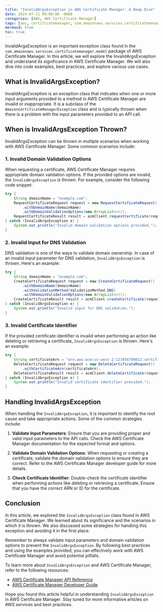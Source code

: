 ```yaml
---
title: "InvalidArgsException in AWS Certificate Manager: A Deep Dive"
date: 2024-07-11 09:00:00 -0000
categories: [AWS, AWS Certificate Manager]
tags: [aws, certificatemanager, com.amazonaws.services.certificatemanager.model]
mermaid: true
toc: true
---
```



InvalidArgsException is an important exception class found in the `com.amazonaws.services.certificatemanager.model` package of AWS Certificate Manager. In this article, we will explore the InvalidArgsException and understand its significance in AWS Certificate Manager. We will also dive into code examples, best practices, and explore various use cases.

## What is InvalidArgsException?

InvalidArgsException is an exception class that indicates when one or more input arguments provided to a method in AWS Certificate Manager are invalid or inappropriate. It is a subclass of the `AmazonCertificateManagerException` class and is typically thrown when there is a problem with the input parameters provided to an API call.

## When is InvalidArgsException Thrown?

InvalidArgsException can be thrown in multiple scenarios when working with AWS Certificate Manager. Some common scenarios include:

### 1. Invalid Domain Validation Options

When requesting a certificate, AWS Certificate Manager requires appropriate domain validation options. If the provided options are invalid, the `InvalidArgsException` is thrown. For example, consider the following code snippet:

```java
try {
    String domainName = "example.com";
    RequestCertificateRequest request = new RequestCertificateRequest()
        .withDomainName(domainName)
        .withDomainValidationOptions(new ArrayList<>());
    RequestCertificateResult result = acmClient.requestCertificate(request);
} catch (InvalidArgsException e) {
    System.out.println("Invalid domain validation options provided.");
}
```

### 2. Invalid Input for DNS Validation

DNS validation is one of the ways to validate domain ownership. In case of an invalid input parameter for DNS validation, `InvalidArgsException` is thrown. Here's an example:

```java
try {
    String domainName = "example.com";
    CreateCertificateRequest request = new CreateCertificateRequest()
        .withDomainName(domainName)
        .withValidationMethod(ValidationMethod.DNS)
        .withDomainValidationOptions(new ArrayList<>());
    CreateCertificateResult result = acmClient.createCertificate(request);
} catch (InvalidArgsException e) {
    System.out.println("Invalid input for DNS validation.");
}
```

### 3. Invalid Certificate Identifier

If the provided certificate identifier is invalid when performing an action like deleting or retrieving a certificate, `InvalidArgsException` is thrown. Here's an example:

```java
try {
    String certificateArn = "arn:aws:acm:us-west-2:123456789012:certificate/invalid-id";
    DeleteCertificateRequest request = new DeleteCertificateRequest()
        .withCertificateArn(certificateArn);
    DeleteCertificateResult result = acmClient.deleteCertificate(request);
} catch (InvalidArgsException e) {
    System.out.println("Invalid certificate identifier provided.");
}
```

## Handling InvalidArgsException

When handling the `InvalidArgsException`, it is important to identify the root cause and take appropriate actions. Some of the common strategies include:

1. **Validate Input Parameters**: Ensure that you are providing proper and valid input parameters to the API calls. Check the AWS Certificate Manager documentation for the expected format and options.

2. **Validate Domain Validation Options**: When requesting or creating a certificate, validate the domain validation options to ensure they are correct. Refer to the AWS Certificate Manager developer guide for more details.

3. **Check Certificate Identifier**: Double-check the certificate identifier when performing actions like deleting or retrieving a certificate. Ensure that you have the correct ARN or ID for the certificate.

## Conclusion

In this article, we explored the `InvalidArgsException` class found in AWS Certificate Manager. We learned about its significance and the scenarios in which it is thrown. We also discussed some strategies for handling this exception and avoiding it in the first place.

Remember to always validate input parameters and domain validation options to prevent the `InvalidArgsException`. By following best practices and using the examples provided, you can effectively work with AWS Certificate Manager and avoid potential pitfalls.

To learn more about `InvalidArgsException` and AWS Certificate Manager, refer to the following resources:

- [AWS Certificate Manager API Reference](https://docs.aws.amazon.com/AWSJavaSDK/latest/javadoc/com/amazonaws/services/certificatemanager/model/InvalidArgsException.html)
- [AWS Certificate Manager Developer Guide](https://docs.aws.amazon.com/acm/latest/userguide/acm-overview.html)

Hope you found this article helpful in understanding `InvalidArgsException` in AWS Certificate Manager. Stay tuned for more informative articles on AWS services and best practices.